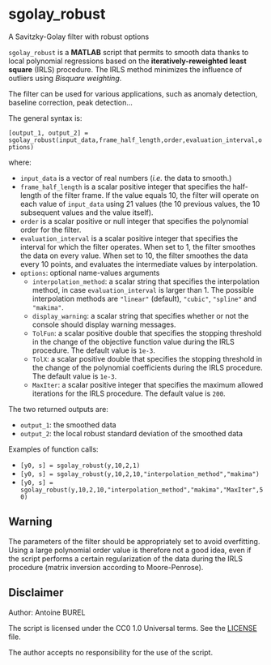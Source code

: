 # sgolay_robust
A Savitzky-Golay filter with robust options

`sgolay_robust` is a **MATLAB** script that permits to smooth data thanks to local polynomial regressions based on the **iteratively-reweighted least square** (IRLS) procedure. The IRLS method minimizes the influence of outliers using *Bisquare weighting*.

The filter can be used for various applications, such as anomaly detection, baseline correction, peak detection...

The general syntax is:

`[output_1, output_2] = sgolay_robust(input_data,frame_half_length,order,evaluation_interval,options)`

where:

* `input_data` is a vector of real numbers (*i.e.* the data to smooth.)
* `frame_half_length` is a scalar positive integer that specifies the half-length of the filter frame. If the value equals 10, the filter will operate on each value of `input_data` using 21 values (the 10 previous values, the 10 subsequent values and the value itself).
* `order` is a scalar positive or null integer that specifies the polynomial order for the filter.
* `evaluation_interval` is a scalar positive integer that specifies the interval for which the filter operates. When set to 1, the filter smoothes the data on every value. When set to 10, the filter smoothes the data every 10 points, and evaluates the intermediate values by interpolation.
* `options`: optional name-values arguments
  * `interpolation_method`: a scalar string that specifies the interpolation method, in case `evaluation_interval` is larger than 1. The possible interpolation methods are `"linear"` (default), `"cubic"`, `"spline"` and `"makima"`.
  * `display_warning`: a scalar string that specifies whether or not the console should display warning messages.
  * `TolFun`: a scalar positive double that specifies the stopping threshold in the change of the objective function value during the IRLS procedure. The default value is `1e-3`.
  * `TolX`: a scalar positive double that specifies the stopping threshold in the change of the polynomial coefficients during the IRLS procedure. The default value is `1e-3`.
  * `MaxIter`: a scalar positive integer that specifies the maximum allowed iterations for the IRLS procedure. The default value is `200`.
 
The two returned outputs are:
* `output_1`: the smoothed data
* `output_2`: the local robust standard deviation of the smoothed data

Examples of function calls:
* `[y0, s] = sgolay_robust(y,10,2,1)`
* `[y0, s] = sgolay_robust(y,10,2,10,"interpolation_method","makima")`
* `[y0, s] = sgolay_robust(y,10,2,10,"interpolation_method","makima","MaxIter",50)`

## Warning

The parameters of the filter should be appropriately set to avoid overfitting. Using a large polynomial order value is therefore not a good idea, even if the script performs a certain regularization of the data during the IRLS procedure (matrix inversion according to Moore-Penrose).

## Disclaimer

Author: Antoine BUREL

The script is licensed under the CC0 1.0 Universal terms. See the [LICENSE](./LICENSE) file.

The author accepts no responsibility for the use of the script.
